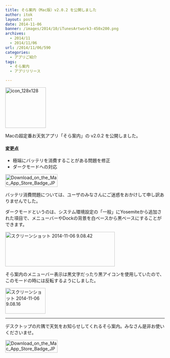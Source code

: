```yaml
---
title: そら案内（Mac版）v2.0.2 を公開しました
author: itok
layout: post
date: 2014-11-06
banner: /images/2014/10/iTunesArtwork3-450x200.png
archives:
  - 2014/11
  - 2014/11/06
url: /2014/11/06/590
categories:
  - アプリご紹介
tags:
  - そら案内
  - アプリリリース

---
```

<a href="https://itunes.apple.com/app/id599799247" target="_blank"><img src="/images/2014/10/icon_128x128.png" alt="icon_128x128" width="128" height="128" class="alignnone size-full wp-image-529" /></a>

Macの超定番お天気アプリ「そら案内」の v2.0.2 を公開しました。

#### 変更点

  * 極端にバッテリを消費することがある問題を修正
  * ダークモードへの対応

<a href="https://itunes.apple.com/app/id599799247" target="_blank"><img src="/images/2014/05/Download_on_the_Mac_App_Store_Badge_JP_165x40_1004.png" alt="Download_on_the_Mac_App_Store_Badge_JP_165x40_1004" width="165" height="40" class="alignnone size-full wp-image-145" /></a>

バッテリ消費問題については、ユーザのみなさんにご迷惑をおかけして申し訳ありませんでした。

ダークモードというのは、システム環境設定の「一般」にYosemiteから追加された項目で、メニューバーやDockの背景を白ベースから黒ベースにすることができます。

[<img src="/images/2014/11/8e3ac31ee5a53ff6c9271190ebf4acc3.png" alt="スクリーンショット 2014-11-06 9.08.42" width="346" height="109" class="alignnone size-full wp-image-591" />](/images/2014/11/8e3ac31ee5a53ff6c9271190ebf4acc3.png)

そら案内のメニューバー表示は黒文字だったり黒アイコンを使用していたので、このモードの時には反転するようにしました。

[<img src="/images/2014/11/e62c895234f11a79df2465ee479a7ded.png" alt="スクリーンショット 2014-11-06 9.08.16" width="127" height="81" class="alignnone size-full wp-image-592" />](/images/2014/11/e62c895234f11a79df2465ee479a7ded.png)

* * *

デスクトップの片隅で天気をお知らせしてくれるそら案内。みなさん是非お使いくださいませ。

<a href="https://itunes.apple.com/app/id599799247" target="_blank"><img src="/images/2014/05/Download_on_the_Mac_App_Store_Badge_JP_165x40_1004.png" alt="Download_on_the_Mac_App_Store_Badge_JP_165x40_1004" width="165" height="40" class="alignnone size-full wp-image-145" /></a>